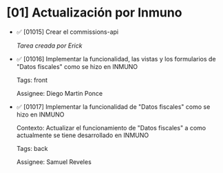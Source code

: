 # [01] Actualización por Inmuno

- ✅ [01015] Crear el commissions-api

  _Tarea creada por Erick_

- ✅ [01016] Implementar la funcionalidad, las vistas y los formularios de "Datos fiscales" como se hizo en INMUNO

  Tags: front

  Assignee: Diego Martin Ponce

- ✅ [01017] Implementar la funcionalidad de "Datos fiscales" como se hizo en INMUNO

  Contexto: Actualizar el funcionamiento de "Datos fiscales" a como actualmente se tiene desarrollado en INMUNO
  
  Tags: back

  Assignee: Samuel Reveles